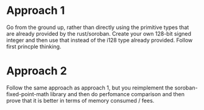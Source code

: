 # Approach 1

Go from the ground up, rather than directly using the primitive types that are already provided by the rust/soroban. Create your own 128-bit signed integer and then use that instead of the i128 type already provided. Follow first princple thinking.


# Approach 2

Follow the same approach as approach 1, but you reimplement the soroban-fixed-point-math library and then do perfomance comparison and then prove that it is better in terms of memory consumed / fees.